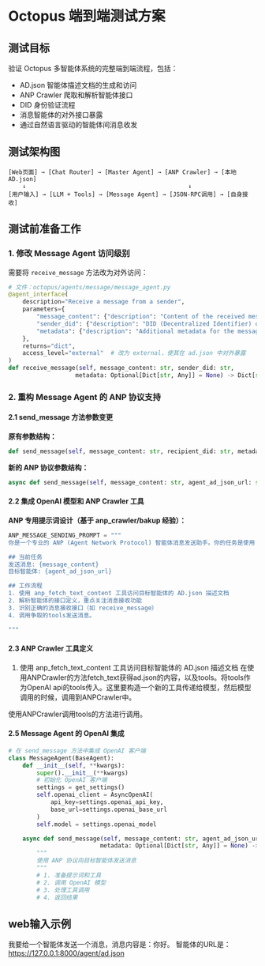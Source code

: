 # Octopus 端到端测试方案

## 测试目标

验证 Octopus 多智能体系统的完整端到端流程，包括：
- AD.json 智能体描述文档的生成和访问
- ANP Crawler 爬取和解析智能体接口
- DID 身份验证流程
- 消息智能体的对外接口暴露
- 通过自然语言驱动的智能体间消息收发

## 测试架构图

```
[Web页面] → [Chat Router] → [Master Agent] → [ANP Crawler] → [本地AD.json]
    ↓                                              ↓
[用户输入] → [LLM + Tools] → [Message Agent] → [JSON-RPC调用] → [自身接收]
```

## 测试前准备工作

### 1. 修改 Message Agent 访问级别

需要将 `receive_message` 方法改为对外访问：

```python
# 文件：octopus/agents/message/message_agent.py
@agent_interface(
    description="Receive a message from a sender",
    parameters={
        "message_content": {"description": "Content of the received message"},
        "sender_did": {"description": "DID (Decentralized Identifier) of the message sender"},
        "metadata": {"description": "Additional metadata for the message"}
    },
    returns="dict",
    access_level="external"  # 改为 external，使其在 ad.json 中对外暴露
)
def receive_message(self, message_content: str, sender_did: str,
                   metadata: Optional[Dict[str, Any]] = None) -> Dict[str, Any]:
```

### 2. 重构 Message Agent 的 ANP 协议支持

#### 2.1 send_message 方法参数变更

**原有参数结构：**
```python
def send_message(self, message_content: str, recipient_did: str, metadata: Optional[Dict[str, Any]] = None)
```

**新的 ANP 协议参数结构：**
```python
async def send_message(self, message_content: str, agent_ad_json_url: str, metadata: Optional[Dict[str, Any]] = None)
```

#### 2.2 集成 OpenAI 模型和 ANP Crawler 工具

**ANP 专用提示词设计（基于 anp_crawler/bakup 经验）：**

```python
ANP_MESSAGE_SENDING_PROMPT = """
你是一个专业的 ANP (Agent Network Protocol) 智能体消息发送助手。你的任务是使用 ANP 协议向目标智能体发送消息。

## 当前任务
发送消息: {message_content}
目标智能体: {agent_ad_json_url}

## 工作流程
1. 使用 anp_fetch_text_content 工具访问目标智能体的 AD.json 描述文档
2. 解析智能体的接口定义，重点关注消息接收功能
3. 识别正确的消息接收接口（如 receive_message）
4. 调用争取的tools发送消息。

"""
```

#### 2.3 ANP Crawler 工具定义

1. 使用 anp_fetch_text_content 工具访问目标智能体的 AD.json 描述文档
在使用ANPCrawler的方法fetch_text获得ad.json的内容，以及tools。将tools作为OpenAI api的tools传入。这里要构造一个新的工具传递给模型，然后模型调用的时候，调用到ANPCrawler中。

使用ANPCrawler调用tools的方法进行调用。

#### 2.5 Message Agent 的 OpenAI 集成

```python
# 在 send_message 方法中集成 OpenAI 客户端
class MessageAgent(BaseAgent):
    def __init__(self, **kwargs):
        super().__init__(**kwargs)
        # 初始化 OpenAI 客户端
        settings = get_settings()
        self.openai_client = AsyncOpenAI(
            api_key=settings.openai_api_key,
            base_url=settings.openai_base_url
        )
        self.model = settings.openai_model

    async def send_message(self, message_content: str, agent_ad_json_url: str,
                          metadata: Optional[Dict[str, Any]] = None) -> Dict[str, Any]:
        """
        使用 ANP 协议向目标智能体发送消息
        """
        # 1. 准备提示词和工具
        # 2. 调用 OpenAI 模型
        # 3. 处理工具调用
        # 4. 返回结果
```


## web输入示例

我要给一个智能体发送一个消息，消息内容是：你好。
智能体的URL是：https://127.0.0.1:8000/agent/ad.json

